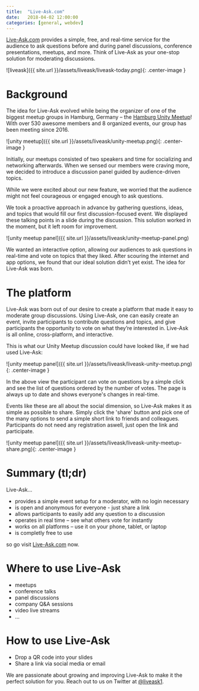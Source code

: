 ```yaml
---
title:  "Live-Ask.com"
date:   2018-04-02 12:00:00
categories: [general, webdev]
---
```


[Live-Ask.com](https://www.live-ask.com) provides a simple, free, and real-time service for the audience to ask questions before and during panel discussions, conference presentations, meetups, and more. Think of Live-Ask as your one-stop solution for moderating discussions.

![liveask]({{ site.url }}/assets/liveask/liveask-today.png){: .center-image }

# Background

The idea for Live-Ask evolved while being the organizer of one of the biggest meetup groups in Hamburg, Germany – the [Hamburg Unity Meetup](https://www.meetup.com/Hamburg-Unity-Meetup/)! With over 530 awesome members and 8 organized events, our group has been meeting since 2016.

![unity meetup]({{ site.url }}/assets/liveask/unity-meetup.png){: .center-image }

Initially, our meetups consisted of two speakers and time for socializing and networking afterwards. When we sensed our members were craving more, we decided to introduce a discussion panel guided by audience-driven topics.

While we were excited about our new feature, we worried that the audience might not feel courageous or engaged enough to ask questions.

We took a proactive approach in advance by gathering questions, ideas, and topics that would fill our first discussion-focused event. We displayed these talking points in a slide during the discussion. This solution worked in the moment, but it left room for improvement.

![unity meetup panel]({{ site.url }}/assets/liveask/unity-meetup-panel.png)

We wanted an interactive option, allowing our audiences to ask questions in real-time and vote on topics that they liked. After scouring the internet and app options, we found that our ideal solution didn’t yet exist. The idea for Live-Ask was born.

# The platform

Live-Ask was born out of our desire to create a platform that made it easy to moderate group discussions. Using Live-Ask, one can easily create an event, invite participants to contribute questions and topics, and give participants the opportunity to vote on what they’re interested in. Live-Ask is all online, cross-platform, and interactive.

This is what our Unity Meetup discussion could have looked like, if we had used Live-Ask:

![unity meetup panel]({{ site.url }}/assets/liveask/liveask-unity-meetup.png){: .center-image }

In the above view the participant can vote on questions by a simple click and see the list of questions ordered by the number of votes. The page is always up to date and shows everyone's changes in real-time.

Events like these are all about the social dimension, so Live-Ask makes it as simple as possible to share. Simply click the 'share' button and pick one of the many options to send a simple short link to friends and colleagues. Participants do not need any registration aswell, just open the link and participate.

![unity meetup panel]({{ site.url }}/assets/liveask/liveask-unity-meetup-share.png){: .center-image }

# Summary (tl;dr)

Live-Ask...

* provides a simple event setup for a moderator, with no login necessary
* is open and anonymous for everyone - just share a link
* allows participants to easily add any question to a discussion
* operates in real time – see what others vote for instantly
* works on all platforms – use it on your phone, tablet, or laptop
* is completly free to use

so go visit [Live-Ask.com](https://www.live-ask.com) now.

# Where to use Live-Ask

* meetups
* conference talks
* panel discussions
* company Q&A sessions
* video live streams
* ...

# How to use Live-Ask

* Drop a QR code into your slides
* Share a link via social media or email

We are passionate about growing and improving Live-Ask to make it the perfect solution for you. Reach out to us on Twitter at [@liveask1](https://twitter.com/liveask1).